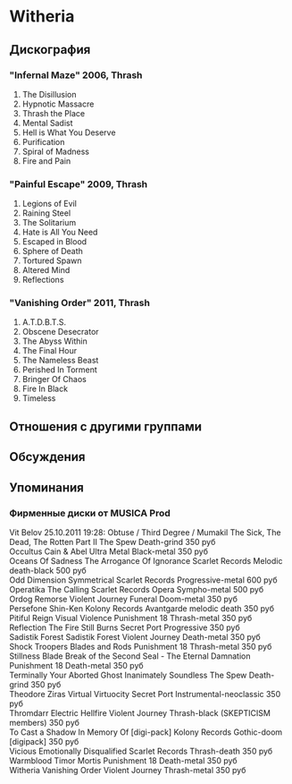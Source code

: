 # Witheria



## Дискография

### "Infernal Maze" 2006, Thrash

1. The Disillusion
2. Hypnotic Massacre
3. Thrash the Place
4. Mental Sadist
5. Hell is What You Deserve
6. Purification
7. Spiral of Madness
8. Fire and Pain

### "Painful Escape" 2009, Thrash

1. Legions of Evil	 
2. Raining Steel	 
3. The Solitarium	 
4. Hate is All You Need	 
5. Escaped in Blood	 
6. Sphere of Death	 
7. Tortured Spawn	 
8. Altered Mind	 
9. Reflections

### "Vanishing Order" 2011, Thrash

1. A.T.D.B.T.S.	 
2. Obscene Desecrator	 
3. The Abyss Within	 
4. The Final Hour	 
5. The Nameless Beast	 
6. Perished In Torment	 
7. Bringer Of Chaos	 
8. Fire In Black	 
9. Timeless


## Отношения с другими группами


## Обсуждения


## Упоминания

### Фирменные диски от MUSICA Prod

Vit Belov 25.10.2011 19:28:
Obtuse / Third Degree / Mumakil	The Sick, The Dead, The Rotten Part II	The Spew	Death-grind	350 руб<BR>Occultus	Cain & Abel	Ultra Metal	Black-metal	350 руб<BR>Oceans Of Sadness	The Arrogance Of Ignorance	Scarlet Records	Melodic death-black	500 руб<BR>Odd Dimension	Symmetrical	Scarlet Records	Progressive-metal	600 руб<BR>Operatika	The Calling	Scarlet Records	Opera Sympho-metal	500 руб<BR>Ordog	Remorse	Violent Journey	Funeral Doom-metal	350 руб<BR>Persefone	Shin-Ken	Kolony Records	Avantgarde melodic death	350 руб<BR>Pitiful Reign	Visual Violence	Punishment 18	Thrash-metal	350 руб<BR>Reflection	The Fire Still Burns	Secret Port	Progressive	350 руб<BR>Sadistik Forest	Sadistik Forest	Violent Journey	Death-metal	350 руб<BR>Shock Troopers	Blades and Rods	Punishment 18	Thrash-metal	350 руб<BR>Stillness Blade	Break of the Second Seal - The Eternal Damnation	Punishment 18	Death-metal	350 руб<BR>Terminally Your Aborted Ghost	Inanimately Soundless	The Spew	Death-grind	350 руб<BR>Theodore Ziras	Virtual Virtuocity	Secret Port	Instrumental-neoclassic	350 руб<BR>Thromdarr	Electric Hellfire	Violent Journey	Thrash-black (SKEPTICISM members)	350 руб<BR>To Cast a Shadow	In Memory Of [digi-pack]	Kolony Records	Gothic-doom [digipack]	350 руб<BR>Vicious	Emotionally Disqualified	Scarlet Records	Thrash-death	350 руб<BR>Warmblood	Timor Mortis	Punishment 18	Death-metal	350 руб<BR>Witheria	Vanishing Order	Violent Journey	Thrash-metal	350 руб<BR>

